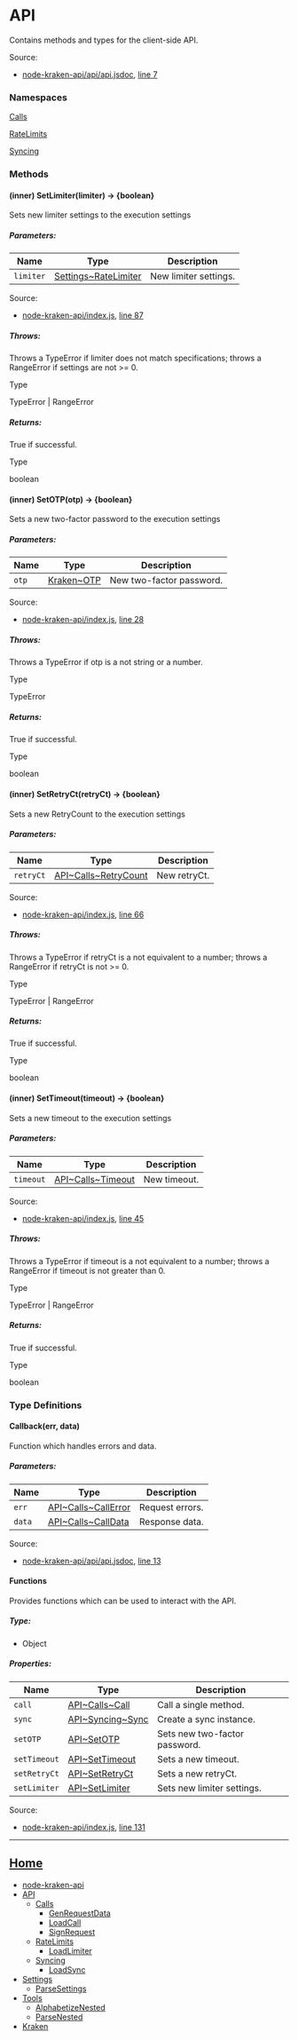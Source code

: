 # API

Contains methods and types for the client-side API.

Source:

*   [node-kraken-api/api/api.jsdoc](https://github.com/jpcx/node-kraken-api/blob/0.3.1/api/api.jsdoc), [line 7](https://github.com/jpcx/node-kraken-api/blob/0.3.1/api/api.jsdoc#L7)

### Namespaces

[Calls](https://github.com/jpcx/node-kraken-api/blob/0.3.1/docs/namespaces/API/Calls.md)

[RateLimits](https://github.com/jpcx/node-kraken-api/blob/0.3.1/docs/namespaces/API/RateLimits.md)

[Syncing](https://github.com/jpcx/node-kraken-api/blob/0.3.1/docs/namespaces/API/Syncing.md)

### Methods

<a name="~SetLimiter"></a>
#### (inner) SetLimiter(limiter) → \{boolean}

Sets new limiter settings to the execution settings

##### Parameters:

| Name | Type | Description |
| --- | --- | --- |
| `limiter` | [Settings~RateLimiter](https://github.com/jpcx/node-kraken-api/blob/0.3.1/docs/namespaces/Settings.md#~RateLimiter) | New limiter settings. |


Source:

*   [node-kraken-api/index.js](https://github.com/jpcx/node-kraken-api/blob/0.3.1/index.js), [line 87](https://github.com/jpcx/node-kraken-api/blob/0.3.1/index.js#L87)

##### Throws:

Throws a TypeError if limiter does not match specifications; throws a RangeError if settings are not >= 0.

Type

TypeError | RangeError

##### Returns:

True if successful.

Type

boolean

<a name="~SetOTP"></a>
#### (inner) SetOTP(otp) → \{boolean}

Sets a new two-factor password to the execution settings

##### Parameters:

| Name | Type | Description |
| --- | --- | --- |
| `otp` | [Kraken~OTP](https://github.com/jpcx/node-kraken-api/blob/0.3.1/docs/namespaces/Kraken.md#~OTP) | New two-factor password. |


Source:

*   [node-kraken-api/index.js](https://github.com/jpcx/node-kraken-api/blob/0.3.1/index.js), [line 28](https://github.com/jpcx/node-kraken-api/blob/0.3.1/index.js#L28)

##### Throws:

Throws a TypeError if otp is a not string or a number.

Type

TypeError

##### Returns:

True if successful.

Type

boolean

<a name="~SetRetryCt"></a>
#### (inner) SetRetryCt(retryCt) → \{boolean}

Sets a new RetryCount to the execution settings

##### Parameters:

| Name | Type | Description |
| --- | --- | --- |
| `retryCt` | [API\~Calls~RetryCount](https://github.com/jpcx/node-kraken-api/blob/0.3.1/docs/namespaces/API/Calls.md#~RetryCount) | New retryCt. |


Source:

*   [node-kraken-api/index.js](https://github.com/jpcx/node-kraken-api/blob/0.3.1/index.js), [line 66](https://github.com/jpcx/node-kraken-api/blob/0.3.1/index.js#L66)

##### Throws:

Throws a TypeError if retryCt is a not equivalent to a number; throws a RangeError if retryCt is not >= 0.

Type

TypeError | RangeError

##### Returns:

True if successful.

Type

boolean

<a name="~SetTimeout"></a>
#### (inner) SetTimeout(timeout) → \{boolean}

Sets a new timeout to the execution settings

##### Parameters:

| Name | Type | Description |
| --- | --- | --- |
| `timeout` | [API\~Calls~Timeout](https://github.com/jpcx/node-kraken-api/blob/0.3.1/docs/namespaces/API/Calls.md#~Timeout) | New timeout. |


Source:

*   [node-kraken-api/index.js](https://github.com/jpcx/node-kraken-api/blob/0.3.1/index.js), [line 45](https://github.com/jpcx/node-kraken-api/blob/0.3.1/index.js#L45)

##### Throws:

Throws a TypeError if timeout is a not equivalent to a number; throws a RangeError if timeout is not greater than 0.

Type

TypeError | RangeError

##### Returns:

True if successful.

Type

boolean

### Type Definitions

<a name="~Callback"></a>
#### Callback(err, data)

Function which handles errors and data.

##### Parameters:

| Name | Type | Description |
| --- | --- | --- |
| `err` | [API\~Calls~CallError](https://github.com/jpcx/node-kraken-api/blob/0.3.1/docs/namespaces/API/Calls.md#~CallError) | Request errors. |
| `data` | [API\~Calls~CallData](https://github.com/jpcx/node-kraken-api/blob/0.3.1/docs/namespaces/API/Calls.md#~CallData) | Response data. |


Source:

*   [node-kraken-api/api/api.jsdoc](https://github.com/jpcx/node-kraken-api/blob/0.3.1/api/api.jsdoc), [line 13](https://github.com/jpcx/node-kraken-api/blob/0.3.1/api/api.jsdoc#L13)

<a name="~Functions"></a>
#### Functions

Provides functions which can be used to interact with the API.

##### Type:

*   Object

##### Properties:

| Name | Type | Description |
| --- | --- | --- |
| `call` | [API\~Calls~Call](https://github.com/jpcx/node-kraken-api/blob/0.3.1/docs/namespaces/API/Calls.md#~Call) | Call a single method. |
| `sync` | [API\~Syncing~Sync](https://github.com/jpcx/node-kraken-api/blob/0.3.1/docs/namespaces/API/Syncing.md#~Sync) | Create a sync instance. |
| `setOTP` | [API~SetOTP](https://github.com/jpcx/node-kraken-api/blob/0.3.1/docs/namespaces/API.md#~SetOTP) | Sets new two-factor password. |
| `setTimeout` | [API~SetTimeout](https://github.com/jpcx/node-kraken-api/blob/0.3.1/docs/namespaces/API.md#~SetTimeout) | Sets a new timeout. |
| `setRetryCt` | [API~SetRetryCt](https://github.com/jpcx/node-kraken-api/blob/0.3.1/docs/namespaces/API.md#~SetRetryCt) | Sets a new retryCt. |
| `setLimiter` | [API~SetLimiter](https://github.com/jpcx/node-kraken-api/blob/0.3.1/docs/namespaces/API.md#~SetLimiter) | Sets new limiter settings. |


Source:

*   [node-kraken-api/index.js](https://github.com/jpcx/node-kraken-api/blob/0.3.1/index.js), [line 131](https://github.com/jpcx/node-kraken-api/blob/0.3.1/index.js#L131)

<hr>

## [Home](https://github.com/jpcx/node-kraken-api/blob/0.3.1/README.md)
  + [node-kraken-api](https://github.com/jpcx/node-kraken-api/blob/0.3.1/docs/modules/node-kraken-api.md)
  + [API](https://github.com/jpcx/node-kraken-api/blob/0.3.1/docs/namespaces/API.md)
    + [Calls](https://github.com/jpcx/node-kraken-api/blob/0.3.1/docs/namespaces/API/Calls.md)
      + [GenRequestData](https://github.com/jpcx/node-kraken-api/blob/0.3.1/docs/modules/API/Calls/GenRequestData.md)
      + [LoadCall](https://github.com/jpcx/node-kraken-api/blob/0.3.1/docs/modules/API/Calls/LoadCall.md)
      + [SignRequest](https://github.com/jpcx/node-kraken-api/blob/0.3.1/docs/modules/API/Calls/SignRequest.md)
    + [RateLimits](https://github.com/jpcx/node-kraken-api/blob/0.3.1/docs/namespaces/API/RateLimits.md)
      + [LoadLimiter](https://github.com/jpcx/node-kraken-api/blob/0.3.1/docs/modules/API/RateLimits/LoadLimiter.md)
    + [Syncing](https://github.com/jpcx/node-kraken-api/blob/0.3.1/docs/namespaces/API/Syncing.md)
      + [LoadSync](https://github.com/jpcx/node-kraken-api/blob/0.3.1/docs/modules/API/Syncing/LoadSync.md)
  + [Settings](https://github.com/jpcx/node-kraken-api/blob/0.3.1/docs/namespaces/Settings.md)
    + [ParseSettings](https://github.com/jpcx/node-kraken-api/blob/0.3.1/docs/modules/Settings/ParseSettings.md)
  + [Tools](https://github.com/jpcx/node-kraken-api/blob/0.3.1/docs/namespaces/Tools.md)
    + [AlphabetizeNested](https://github.com/jpcx/node-kraken-api/blob/0.3.1/docs/modules/Tools/AlphabetizeNested.md)
    + [ParseNested](https://github.com/jpcx/node-kraken-api/blob/0.3.1/docs/modules/Tools/ParseNested.md)
  + [Kraken](https://github.com/jpcx/node-kraken-api/blob/0.3.1/docs/namespaces/Kraken.md)
